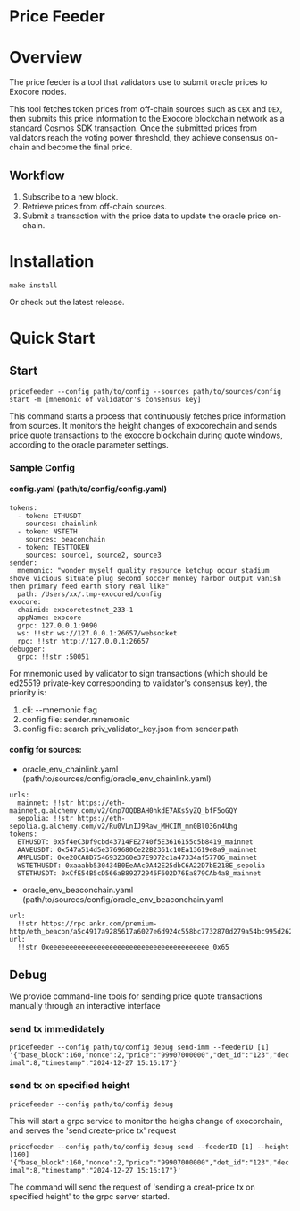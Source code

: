 # Price Feeder

# Overview

The price feeder is a tool that validators use to submit oracle prices to Exocore nodes.

This tool fetches token prices from off-chain sources such as `CEX` and `DEX`, then submits this price information to the Exocore blockchain network as a standard Cosmos SDK transaction. Once the submitted prices from validators reach the voting power threshold, they achieve consensus on-chain and become the final price.

## Workflow

1. Subscribe to a new block.
2. Retrieve prices from off-chain sources.
3. Submit a transaction with the price data to update the oracle price on-chain.

# Installation

`make install` 

Or check out the latest release.

# Quick Start
## Start
`pricefeeder --config path/to/config --sources path/to/sources/config start -m [mnemonic of validator's consensus key]`

This command starts a process that continuously fetches price information from sources. It monitors the height changes of exocorechain and sends price quote transactions to the exocore blockchain during quote windows, according to the oracle parameter settings.

### Sample Config 
#### config.yaml (path/to/config/config.yaml)
```
tokens:
  - token: ETHUSDT
    sources: chainlink
  - token: NSTETH
    sources: beaconchain
  - token: TESTTOKEN
    sources: source1, source2, source3
sender:
  mnemonic: "wonder myself quality resource ketchup occur stadium shove vicious situate plug second soccer monkey harbor output vanish then primary feed earth story real like"
  path: /Users/xx/.tmp-exocored/config
exocore:
  chainid: exocoretestnet_233-1
  appName: exocore
  grpc: 127.0.0.1:9090
  ws: !!str ws://127.0.0.1:26657/websocket
  rpc: !!str http://127.0.0.1:26657
debugger:
  grpc: !!str :50051
```
For mnemonic used by validator to sign transactions (which should be ed25519 private-key corresponding to validator's consensus key), the priority is:
1. cli: --mnemonic flag
2. config file: sender.mnemonic
3. config file: search priv_validator_key.json from sender.path

#### config for sources:
- oracle_env_chainlink.yaml (path/to/sources/config/oracle_env_chainlink.yaml)
```
urls:
  mainnet: !!str https://eth-mainnet.g.alchemy.com/v2/Gnp7OQDBAH0hkdE7AKsSyZQ_bfF5oGQY
  sepolia: !!str https://eth-sepolia.g.alchemy.com/v2/Ru0VLnIJ9Raw_MHCIM_mn0Bl036n4Uhg
tokens:
  ETHUSDT: 0x5f4eC3Df9cbd43714FE2740f5E3616155c5b8419_mainnet
  AAVEUSDT: 0x547a514d5e3769680Ce22B2361c10Ea13619e8a9_mainnet
  AMPLUSDT: 0xe20CA8D7546932360e37E9D72c1a47334af57706_mainnet
  WSTETHUSDT: 0xaaabb530434B0EeAAc9A42E25dbC6A22D7bE218E_sepolia
  STETHUSDT: 0xCfE54B5cD566aB89272946F602D76Ea879CAb4a8_mainnet
```
- oracle_env_beaconchain.yaml (path/to/sources/config/oracle_env_beaconchain.yaml
```
url:
  !!str https://rpc.ankr.com/premium-http/eth_beacon/a5c4917a9285617a6027e6d924c558bc7732870d279a54bc995d2626ce54ab86
url:
  !!str 0xeeeeeeeeeeeeeeeeeeeeeeeeeeeeeeeeeeeeeeee_0x65
```
## Debug
We provide command-line tools for sending price quote transactions manually through an interactive interface
### send tx immedidately
`pricefeeder --config path/to/config debug send-imm --feederID [1] '{"base_block":160,"nonce":2,"price":"99907000000","det_id":"123","decimal":8,"timestamp":"2024-12-27 15:16:17"}'`
### send tx on specified height
`pricefeeder --config path/to/config debug`

This will start a grpc service to monitor the heighs change of exocorchain, and serves the 'send create-price tx' request

`pricefeeder --config path/to/config debug send --feederID [1] --height [160] '{"base_block":160,"nonce":2,"price":"99907000000","det_id":"123","decimal":8,"timestamp":"2024-12-27 15:16:17"}'`

The command will send the request of 'sending a creat-price tx on specified height' to the grpc server started.
